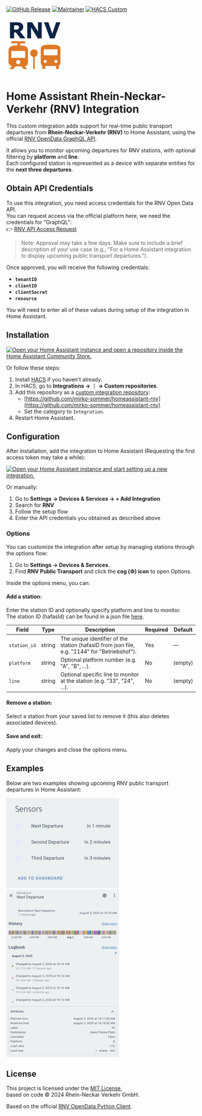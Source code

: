 [![GitHub Release][releases-shield]][releases]
[![Maintainer][maintainer-shield]][maintainer]
[![HACS Custom][hacs-shield]][hacs-url]

<img src="images/icon@2x.png" alt="RNV Logo" width="150"/>

# Home Assistant Rhein-Neckar-Verkehr (RNV) Integration

This custom integration adds support for real-time public transport departures from **Rhein-Neckar-Verkehr (RNV)** to Home Assistant, using the official [RNV OpenData GraphQL API](https://www.opendata-oepnv.de/ht/de/organisation/verkehrsunternehmen/rnv/openrnv/start).

It allows you to monitor upcoming departures for RNV stations, with optional filtering by **platform** and **line**.  
Each configured station is represented as a device with separate entities for the **next three departures**.


## Obtain API Credentials

To use this integration, you need access credentials for the RNV Open Data API.  
You can request access via the official platform here, we need the credentials for "GraphQL":  
👉 [RNV API Access Request](https://www.opendata-oepnv.de/ht/de/organisation/verkehrsunternehmen/rnv/openrnv/api)

> Note: Approval may take a few days. Make sure to include a brief description of your use case (e.g., "For a Home Assistant integration to display upcoming public transport departures.").

Once approved, you will receive the following credentials:

- **`tenantID`**
- **`clientID`** 
- **`clientSecret`** 
- **`resource`**

You will need to enter all of these values during setup of the integration in Home Assistant.


## Installation
[![Open your Home Assistant instance and open a repository inside the Home Assistant Community Store.](https://my.home-assistant.io/badges/hacs_repository.svg)](https://my.home-assistant.io/redirect/hacs_repository/?owner=mirko-sommer&repository=homeassistant-rnv&category=integration)

Or follow these steps:

1. Install [HACS](https://hacs.xyz/) if you haven't already.
2. In HACS, go to **Integrations → ⋮ → Custom repositories**.
3. Add this repository as a [custom integration repository](https://hacs.xyz/docs/faq/custom_repositories):  
    - [https://github.com/mirko-sommer/homeassistant-rnv](https://github.com/mirko-sommer/homeassistant-rnv)
    - Set the category to `Integration`.
4. Restart Home Assistant.

## Configuration

After installation, add the integration to Home Assistant (Requesting the first access token may take a while):

[![Open your Home Assistant instance and start setting up a new integration.](https://my.home-assistant.io/badges/config_flow_start.svg)](https://my.home-assistant.io/redirect/config_flow_start/?domain=rnv)

Or manually:

1. Go to **Settings → Devices & Services → + Add Integration**  
2. Search for **RNV**  
3. Follow the setup flow  
4. Enter the API credentials you obtained as described above


### Options

You can customize the integration after setup by managing stations through the options flow:

1. Go to **Settings → Devices & Services**.
2. Find **RNV Public Transport** and click the **cog (⚙️) icon** to open Options.

Inside the options menu, you can:

#### **Add a station:**  
Enter the station ID and optionally specify platform and line to monitor.  
The station ID (hafasId) can be found in a json file [here](https://www.opendata-oepnv.de/ht/de/organisation/verkehrsunternehmen/rnv/openrnv/datensaetze?id=1405&tx_vrrkit_view[dataset_name]=haltestellendaten-rnv&tx_vrrkit_view[action]=details&tx_vrrkit_view[controller]=View).

| Field        | Type   | Description                                      | Required | Default |
|--------------|--------|-------------------------------------------------|----------|---------|
| `station_id` | string | The unique identifier of the station (hafasID from json file, e.g. "1144" for "Betriebshof"). | Yes      | —       |
| `platform`   | string | Optional platform number (e.g. "A", "B", ...). | No       | (empty) |
| `line`       | string | Optional specific line to monitor at the station (e.g. "33", "24", ...). | No       | (empty) |

#### **Remove a station:**  
Select a station from your saved list to remove it (this also deletes associated devices).

#### **Save and exit:**  
Apply your changes and close the options menu.

## Examples
Below are two examples showing upcoming RNV public transport departures in Home Assistant:

<img src="images/example_departures.png" alt="RNV Logo" width="300"/>
<img src="images/example_betriebshof.png" alt="RNV Logo" width="300"/>

## License

This project is licensed under the [MIT License](./LICENSE),  
based on code © 2024 Rhein-Neckar Verkehr GmbH.

Based on the official [RNV OpenData Python Client](https://github.com/Rhein-Neckar-Verkehr/data-hub-python-client).

[releases-shield]: https://img.shields.io/github/release/mirko-sommer/homeassistant-rnv.svg?style=for-the-badge
[releases]: https://github.com/mirko-sommer/homeassistant-rnv/releases

[maintainer-shield]: https://img.shields.io/badge/maintainer-mirko--sommer-blue.svg?style=for-the-badge
[maintainer]: https://github.com/mirko-sommer

[hacs-shield]: https://img.shields.io/badge/HACS-Custom-41BDF5.svg?style=for-the-badge
[hacs-url]: https://github.com/mirko-sommer/homeassistant-rnv
